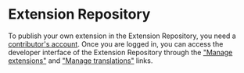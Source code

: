 # Extension Repository

To publish your own extension in the Extension Repository, you need a
[contributor's account][1]. Once you are logged in, you can access the developer
interface of the Extension Repository through the ["Manage extensions"][2] and
["Manage translations"][3] links.


[1]: https://contao.org/en/login.html
[2]: https://contao.org/en/manage-extensions.html
[3]: https://contao.org/en/manage-translations.html
